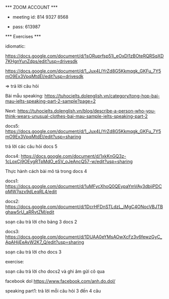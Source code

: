 *** ZOOM ACCOUNT ***

* meeting id: 814 9327 8568

* pass: 613987

*** Exercises ***

idiomatic:

https://docs.google.com/document/d/1sORuprfsp51i_eOxDl1zBOteRQRSqXD7KHgnYunZdps/edit?usp=drivesdk

https://docs.google.com/document/d/1_Jux4LIYrZd8G5Kkmqgk_GKFu_7Y5mO9Ex3VpqMtdEI/edit?usp=drivesdk

=> trả lời câu hỏi


Bài mẫu speaking: https://tuhocielts.dolenglish.vn/category/tong-hop-bai-mau-ielts-speaking-part-2-sample?page=2
 
 Next: https://tuhocielts.dolenglish.vn/blog/describe-a-person-who-you-think-wears-unusual-clothes-bai-mau-sample-ielts-speaking-part-2
 
docs5: https://docs.google.com/document/d/1_Jux4LIYrZd8G5Kkmqgk_GKFu_7Y5mO9Ex3VpqMtdEI/edit?usp=sharing

trả lời các câu hỏi docs 5

docs4: https://docs.google.com/document/d/1xkKnGQ3z-1cLoxCj9OEygRTpMdO_eSV_oJeAncQ57-w/edit?usp=sharing

Thực hành cách bài mô tả trong docs 4

docs1: 
https://docs.google.com/document/d/1uMFycXhoQ0QEypaYmVAy3dbijPDCpMW7qzx9dLeqRL4/edit

docs2:
https://docs.google.com/document/d/1DcrHFDnSTLdzL_iMgC4ONocVBJTBghaw5rU_aRRvtZM/edit

soạn câu trả lời cho bảng 3 docs 2

docs3: https://docs.google.com/document/d/1DUAA0eYMsAOwXcFz3v6fewzGyC_ApAHijEeAvW2K7_Q/edit?usp=sharing

soạn câu trả lời cho docs 3

exercise:

soạn câu trả lời cho docs2 và ghi âm gửi cô qua
 
facebook dol https://www.facebook.com/anh.do.dol/

speaking part1: trả lời mỗi câu hỏi 3 đến 4 câu
